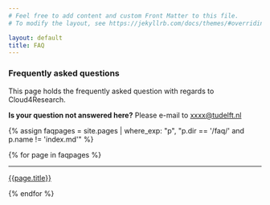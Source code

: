 ```yaml
---
# Feel free to add content and custom Front Matter to this file.
# To modify the layout, see https://jekyllrb.com/docs/themes/#overriding-theme-defaults

layout: default
title: FAQ
---
```

### Frequently asked questions

This page holds the frequently asked question with regards to Cloud4Research.

**Is your question not answered here?** Please e-mail to <xxxx@tudelft.nl>

{% assign faqpages = site.pages | where_exp: "p", "p.dir == '/faq/' and p.name != 'index.md'"  %}

{% for page in faqpages %}

--------------

[{{page.title}}]({{page.url}})

{% endfor %}